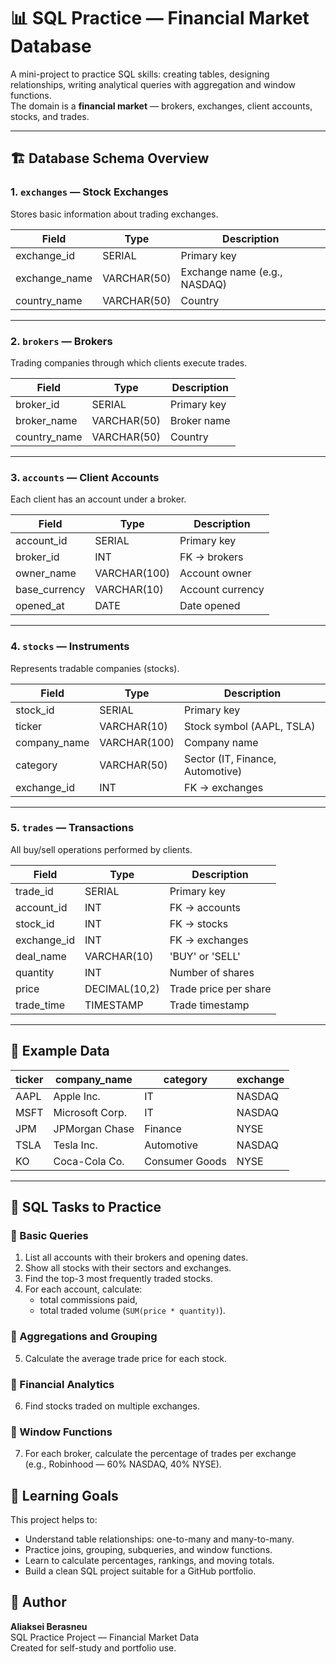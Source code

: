 # 📊 SQL Practice — Financial Market Database

A mini-project to practice SQL skills: creating tables, designing relationships, writing analytical queries with aggregation and window functions.  
The domain is a **financial market** — brokers, exchanges, client accounts, stocks, and trades.

---

## 🏗️ Database Schema Overview

### 1. `exchanges` — Stock Exchanges  
Stores basic information about trading exchanges.

| Field | Type | Description |
|--------|------|-------------|
| exchange_id | SERIAL | Primary key |
| exchange_name | VARCHAR(50) | Exchange name (e.g., NASDAQ) |
| country_name | VARCHAR(50) | Country |

---

### 2. `brokers` — Brokers  
Trading companies through which clients execute trades.

| Field | Type | Description |
|--------|------|-------------|
| broker_id | SERIAL | Primary key |
| broker_name | VARCHAR(50) | Broker name |
| country_name | VARCHAR(50) | Country |

---

### 3. `accounts` — Client Accounts  
Each client has an account under a broker.

| Field | Type | Description |
|--------|------|-------------|
| account_id | SERIAL | Primary key |
| broker_id | INT | FK → brokers |
| owner_name | VARCHAR(100) | Account owner |
| base_currency | VARCHAR(10) | Account currency |
| opened_at | DATE | Date opened |

---

### 4. `stocks` — Instruments  
Represents tradable companies (stocks).

| Field | Type | Description |
|--------|------|-------------|
| stock_id | SERIAL | Primary key |
| ticker | VARCHAR(10) | Stock symbol (AAPL, TSLA) |
| company_name | VARCHAR(100) | Company name |
| category | VARCHAR(50) | Sector (IT, Finance, Automotive) |
| exchange_id | INT | FK → exchanges |

---

### 5. `trades` — Transactions  
All buy/sell operations performed by clients.

| Field | Type | Description |
|--------|------|-------------|
| trade_id | SERIAL | Primary key |
| account_id | INT | FK → accounts |
| stock_id | INT | FK → stocks |
| exchange_id | INT | FK → exchanges |
| deal_name | VARCHAR(10) | 'BUY' or 'SELL' |
| quantity | INT | Number of shares |
| price | DECIMAL(10,2) | Trade price per share |
| trade_time | TIMESTAMP | Trade timestamp |

---

## 💾 Example Data

| ticker | company_name | category | exchange |
|--------|---------------|-----------|-----------|
| AAPL | Apple Inc. | IT | NASDAQ |
| MSFT | Microsoft Corp. | IT | NASDAQ |
| JPM | JPMorgan Chase | Finance | NYSE |
| TSLA | Tesla Inc. | Automotive | NASDAQ |
| KO | Coca-Cola Co. | Consumer Goods | NYSE |

---

## 🧠 SQL Tasks to Practice

### 🔸 Basic Queries
1. List all accounts with their brokers and opening dates.  
2. Show all stocks with their sectors and exchanges.  
3. Find the top-3 most frequently traded stocks.  
4. For each account, calculate:  
   - total commissions paid,  
   - total traded volume (`SUM(price * quantity)`).

### 🔸 Aggregations and Grouping
5. Calculate the average trade price for each stock.

### 🔸 Financial Analytics
6. Find stocks traded on multiple exchanges.

### 🔸 Window Functions
7. For each broker, calculate the percentage of trades per exchange  
   (e.g., Robinhood — 60% NASDAQ, 40% NYSE).  

## 🎯 Learning Goals

This project helps to:
- Understand table relationships: one-to-many and many-to-many.  
- Practice joins, grouping, subqueries, and window functions.  
- Learn to calculate percentages, rankings, and moving totals.  
- Build a clean SQL project suitable for a GitHub portfolio.


## 🧱 Author
**Aliaksei Berasneu**  
SQL Practice Project — Financial Market Data  
Created for self-study and portfolio use.
